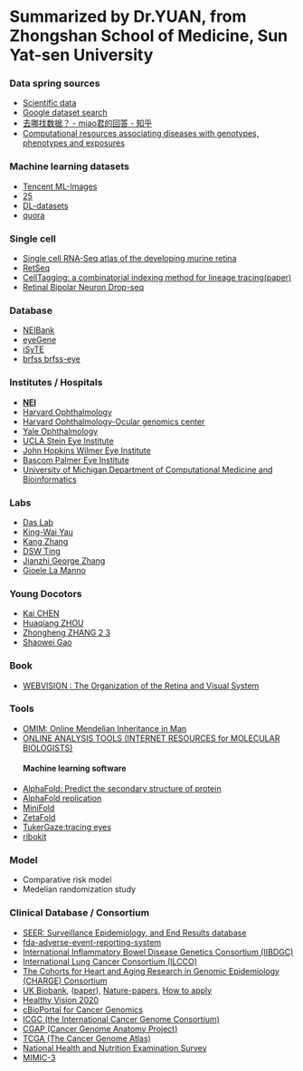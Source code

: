 # Summarized by Dr.YUAN, from Zhongshan School of Medicine, Sun Yat-sen University 

### Data spring sources
* [Scientific data](https://www.nature.com/sdata/)
* [Google dataset search](https://toolbox.google.com/datasetsearch)
* [去哪找数据？ - miao君的回答 - 知乎](https://www.zhihu.com/question/20179699/answer/681756635)
* [Computational resources associating diseases with genotypes, phenotypes and exposures ](https://academic.oup.com/bib/advance-article/doi/10.1093/bib/bby071/5067517)

### Machine learning datasets
* [Tencent ML-Images](https://neurohive.io/en/datasets/tencent-dataset/)
* [25](https://www.analyticsvidhya.com/blog/2018/03/comprehensive-collection-deep-learning-datasets/)
* [DL-datasets](http://deeplearning.net/datasets/)
* [quora](https://www.quora.com/Where-can-I-find-large-datasets-open-to-the-public)

### Single cell
* [Single cell RNA-Seq atlas of the developing murine retina](https://github.com/gofflab/developing_mouse_retina_scRNASeq)
* [RetSeq](https://retseq.nei.nih.gov/index.jsp)
* [CellTagging: a combinatorial indexing method for lineage tracing](http://www.celltag.org/)[(paper)](https://www.nature.com/articles/s41586-018-0744-4)
* [Retinal Bipolar Neuron Drop-seq ](https://portals.broadinstitute.org/single_cell/study/SCP3/retinal-bipolar-neuron-drop-seq)

### Database
* [NEIBank](https://neibank.nei.nih.gov/index.shtml)
* [eyeGene](https://eyegene.nih.gov/)
* [iSyTE](https://research.bioinformatics.udel.edu/iSyTE/ppi/about.php)
* [brfss](https://www.cdc.gov/brfss/data_documentation/index.htm)[ brfss-eye](https://catalog.data.gov/dataset/behavioral-risk-factors-vision-amp-eye-health-c8237)

### Institutes / Hospitals
* [**NEI**](https://nei.nih.gov/)
* [Harvard Ophthalmology](https://eye.hms.harvard.edu/research)
* [Harvard Ophthalmology-Ocular genomics center](https://oculargenomics.meei.harvard.edu/)
* [Yale Ophthalmology](https://medicine.yale.edu/eyes/)
* [UCLA Stein Eye Institute](https://www.uclahealth.org/eye/research-laboratories)
* [John Hopkins Wilmer Eye Institute](https://www.hopkinsmedicine.org/wilmer/research/)
* [Bascom Palmer Eye Institute ](https://umiamihealth.org/bascom-palmer-eye-institute/research)
* [University of Michigan,Department of Computational Medicine and Bioinformatics](https://medicine.umich.edu/dept/computational-medicine-bioinformatics)

### Labs 
* [Das Lab](https://daslab.stanford.edu)
* [King-Wai Yau](http://neuroscience.jhu.edu/research/faculty/100)
* [Kang Zhang](http://zhanglab.ucsd.edu/about/)
* [DSW Ting](https://www.nccs.com.sg/profile/daniel-ting)
* [Jianzhi George Zhang](http://umich.edu/~zhanglab/)
* [Gioele La Manno](http://gioelelamanno.com/)

### Young Docotors
* [Kai CHEN](https://www.researchgate.net/profile/Kai_Chen36)
* [Huaqiang ZHOU](https://scholar.google.com/citations?user=nguPgHkAAAAJ&hl=en)
* [Zhongheng ZHANG](https://scholar.google.com.hk/citations?hl=zh-CN&user=duori0YAAAAJ&view_op=list_works&sortby=pubdate)[ 2](https://orcid.org/0000-0002-2336-5323)[ 3](https://www.researchgate.net/profile/Zhongheng_Zhang)
* [Shaowei Gao](https://gscfwid.github.io/index.html)
### Book
* [WEBVISION : The Organization of the Retina and Visual System](https://webvision.med.utah.edu/)

### Tools
* [OMIM: Online Mendelian Inheritance in Man](https://www.omim.org/)
* [ONLINE ANALYSIS TOOLS (INTERNET RESOURCES for MOLECULAR BIOLOGISTS)](https://molbiol-tools.ca/)
   #### Machine learning software
* [AlphaFold: Predict the secondary structure of protein](https://github.com/heweixd/alphafold)
* [AlphaFold replication](https://github.com/rickyHong/DeepMind-alphafold-repl)
* [MiniFold](https://github.com/EricAlcaide/MiniFold)
* [ZetaFold](https://github.com/imranq/zetafold)
* [TukerGaze:tracing eyes](https://github.com/PrincetonVision/TurkerGaze)
* [ribokit](https://ribokit.github.io)

### Model
* Comparative risk model
* Medelian randomization study

### Clinical Database / Consortium
* [SEER: Surveillance Epidemiology, and End Results database](https://seer.cancer.gov/)
* [fda-adverse-event-reporting-system](https://www.fda.gov/drugs/surveillance/fda-adverse-event-reporting-system-faers)
* [International Inflammatory Bowel Disease Genetics Consortium (IIBDGC)](https://www.ibdgenetics.org/downloads.html)
* [International Lung Cancer Consortium (ILCCO)](https://ilcco.iarc.fr/index.php)
* [The Cohorts for Heart and Aging Research in Genomic Epidemiology (CHARGE) Consortium ](http://www.chargeconsortium.com/)
* [UK Biobank](http://www.ukbiobank.ac.uk/), ([paper](https://www.ncbi.nlm.nih.gov/pubmed/30796124)), [Nature-papers](https://www.nature.com/collections/bpthhnywqk/content/health-genetics), [How to apply](https://mp.weixin.qq.com/s/PXMHRtKvRfwFMNODMSbO2w)
* [Healthy Vision 2020](https://nei.nih.gov/healthyvision)
* [cBioPortal for Cancer Genomics](http://www.cbioportal.org)
* [ICGC (the International Cancer Genome Consortium)](https://icgc.org/)
* [CGAP (Cancer Genome Anatomy Project)](https://cgap.nci.nih.gov/)   
* [TCGA (The Cancer Genome Atlas)](https://cancergenome.nih.gov/)
* [National Health and Nutrition Examination Survey](https://www.cdc.gov/nchs/nhanes/index.htm)
* [MIMIC-3](https://mimic.physionet.org/gettingstarted/overview/)
